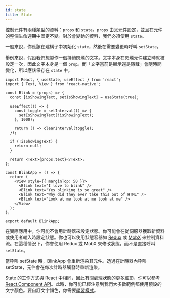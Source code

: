 ```yaml
---
id: state
title: State
---
```


控制元件有兩種類型的資料：`props` 和 `state`。`props` 由父元件設定，並且在元件的整個生命週期中固定不變。對於會變動的資料，我們必須使用 `state`。

一般來說，你應該在建構子中初始化 `state`，然後在需要變更時呼叫 `setState`。

舉例來說，假設我們想製作一個持續閃爍的文字。文字本身在閃爍元件建立時就被設定一次，因此文字本身是一個 `prop`。而「文字當前是顯示還是隱藏」會隨時間變化，所以應該保存在 `state` 中。

```SnackPlayer name=State
import React, { useState, useEffect } from 'react';
import { Text, View } from 'react-native';

const Blink = (props) => {
  const [isShowingText, setIsShowingText] = useState(true);

  useEffect(() => {
    const toggle = setInterval(() => {
      setIsShowingText(!isShowingText);
    }, 1000);

    return () => clearInterval(toggle);
  });

  if (!isShowingText) {
    return null;
  }

  return <Text>{props.text}</Text>;
};

const BlinkApp = () => {
  return (
    <View style={{ marginTop: 50 }}>
      <Blink text="I love to blink" />
      <Blink text="Yes blinking is so great" />
      <Blink text="Why did they ever take this out of HTML" />
      <Blink text="Look at me look at me look at me" />
    </View>
  );
};

export default BlinkApp;
```

在實際應用中，你可能不會用計時器來設定狀態。你可能會在從伺服器獲取新資料或使用者輸入時設定狀態。你也可以使用狀態容器如 [Redux](https://redux.js.org/) 或 [MobX](https://mobx.js.org/) 來控制資料流。在這種情況下，你會使用 Redux 或 MobX 來修改狀態，而不是直接呼叫 `setState`。

當呼叫 setState 時，BlinkApp 會重新渲染其元件。透過在計時器內呼叫 setState，元件會在每次計時器觸發時重新渲染。

State 的工作方式與 React 中相同，因此有關處理狀態的更多細節，你可以參考 [React.Component API](https://reactjs.org/docs/react-component.html#setstate)。此時，你可能已經注意到我們大多數範例都使用預設的文字顏色。要自訂文字顏色，你需要[學習樣式](style.md)。